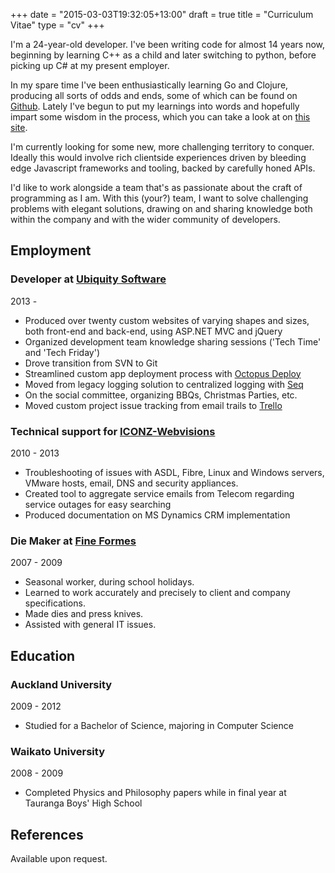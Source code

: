 +++
date = "2015-03-03T19:32:05+13:00"
draft = true
title = "Curriculum Vitae"
type = "cv"
+++

I'm a 24-year-old developer. I've been writing code for almost 14 years now, beginning by learning C++ as a child and later switching to python, before picking up C# at my present employer. 

In my spare time I've been enthusiastically learning Go and Clojure, producing all sorts of odds and ends, some of which can be found on [Github](https://github.com/lfn3). Lately I've begun to put my learnings into words and hopefully impart some wisdom in the process, which you can take a look at on [this site](/).

I'm currently looking for some new, more challenging territory to conquer. Ideally this would involve rich clientside experiences driven by bleeding edge Javascript frameworks and tooling, backed by carefully honed APIs.

I'd like to work alongside a team that's as passionate about the craft of programming as I am. With this (your?) team, I want to solve challenging problems with elegant solutions, drawing on and sharing knowledge both within the company and with the wider community of developers.

## Employment
### Developer at [Ubiquity Software](https://www.ubiquity.co.nz/)
<div class="years">2013 - 	 </div>

- Produced over twenty custom websites of varying shapes and sizes, both front-end and back-end, using ASP.NET MVC and jQuery
- Organized development team knowledge sharing sessions ('Tech Time' and 'Tech Friday')
- Drove transition from SVN to Git
- Streamlined custom app deployment process with [Octopus Deploy](https://octopusdeploy.com/)
- Moved from legacy logging solution to centralized logging with [Seq](https://getseq.net/)
- On the social committee, organizing BBQs, Christmas Parties, etc.
- Moved custom project issue tracking from email trails to [Trello](https://trello.com)

### Technical support for [ICONZ-Webvisions](http://iconz-webvisions.com/en)
<div class="years">2010 - 2013</div>

- Troubleshooting of issues with ASDL, Fibre, Linux and Windows servers, VMware hosts, email, DNS and security appliances.
- Created tool to aggregate service emails from Telecom regarding service outages for easy searching
- Produced documentation on MS Dynamics CRM implementation

### Die Maker at [Fine Formes](http://www.fineformes.co.nz/)
<div class="years">2007 - 2009</div>

- Seasonal worker, during school holidays.
- Learned to work accurately and precisely to client and company specifications.
- Made dies and press knives.
- Assisted with general IT issues.

## Education
### Auckland University
<div class="years">2009 - 2012</div>

- Studied for a Bachelor of Science, majoring in Computer Science

### Waikato University
<div class="years">2008 - 2009</div>

- Completed Physics and Philosophy papers while in final year at Tauranga Boys' High School

## References

Available upon request.